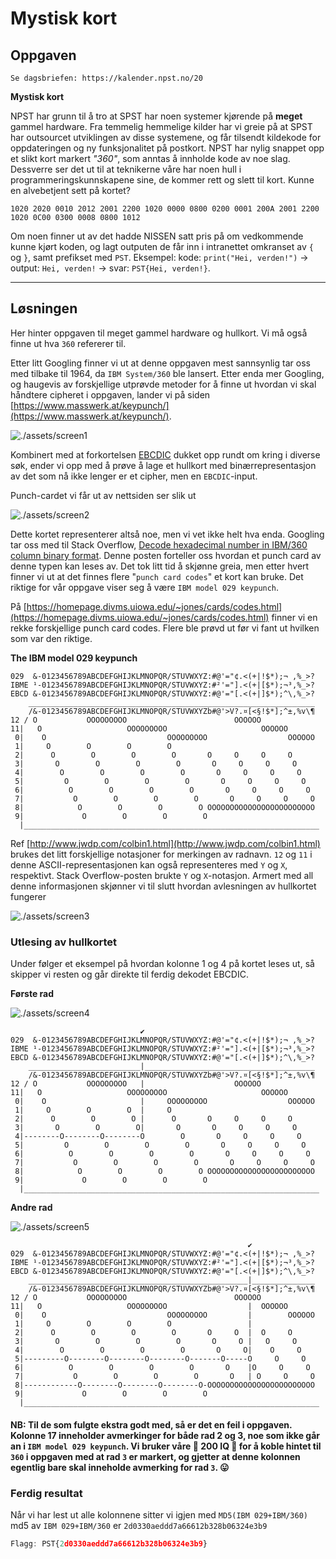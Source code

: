 # Mystisk kort

## Oppgaven

    Se dagsbriefen: https://kalender.npst.no/20

<p><strong>Mystisk kort</strong></p>
<p>NPST har grunn til å tro at SPST har noen systemer kjørende på <strong>meget</strong> gammel hardware. Fra temmelig hemmelige kilder har vi greie på at SPST har outsourcet utviklingen av disse systemene, og får tilsendt kildekode for oppdateringen og ny funksjonalitet på postkort. NPST har nylig snappet opp et slikt kort markert <em>"360"</em>, som anntas å innholde kode av noe slag. Dessverre ser det ut til at teknikerne våre har noen hull i programmeringskunnskapene sine, de kommer rett og slett til kort. Kunne en alvebetjent sett på kortet?</p><pre><code>1020 2020 0010 2012 2001 2200 1020 0000 0800 0200 0001 200A 2001 2200 1020 0C00 0300 0008 0800 1012</code></pre><p>Om noen finner ut av det hadde NISSEN satt pris på om vedkommende kunne kjørt koden, og lagt outputen de får inn i intranettet omkranset av <code>{</code> og <code>}</code>, samt prefikset med <code>PST</code>. Eksempel: kode: <code>print("Hei, verden!")</code> → output: <code>Hei, verden!</code> → svar: <code>PST{Hei, verden!}</code>.</p>

---

## Løsningen

Her hinter oppgaven til meget gammel hardware og hullkort. Vi må også finne ut hva `360` refererer til.

Etter litt Googling finner vi ut at denne oppgaven mest sannsynlig tar oss med tilbake til 1964, da `IBM System/360` ble lansert. Etter enda mer Googling, og haugevis av forskjellige utprøvde metoder for å finne ut hvordan vi skal håndtere cipheret i oppgaven, lander vi på siden [https://www.masswerk.at/keypunch/](https://www.masswerk.at/keypunch/).

![./assets/screen1](./assets/screen1.png)

Kombinert med at forkortelsen [EBCDIC](https://en.wikipedia.org/wiki/EBCDIC) dukket opp rundt om kring i diverse søk, ender vi opp med å prøve å lage et hullkort med binærrepresentasjon av det som nå ikke lenger er et cipher, men en `EBCDIC`-input.

Punch-cardet vi får ut av nettsiden ser slik ut

![./assets/screen2](./assets/screen2.png)

Dette kortet representerer altså noe, men vi vet ikke helt hva enda. Googling tar oss med til Stack Overflow, [Decode hexadecimal number in IBM/360 column binary format](https://stackoverflow.com/questions/52612738/decode-hexadecimal-number-in-ibm-360-column-binary-format). Denne posten forteller oss hvordan et punch card av denne typen kan leses av. Det tok litt tid å skjønne greia, men etter hvert finner vi ut at det finnes flere "`punch card codes`" et kort kan bruke. Det riktige for vår oppgave viser seg å være `IBM model 029 keypunch`.

På [https://homepage.divms.uiowa.edu/~jones/cards/codes.html](https://homepage.divms.uiowa.edu/~jones/cards/codes.html) finner vi en rekke forskjellige punch card codes. Flere ble prøvd ut før vi fant ut hvilken som var den riktige.

**The IBM model 029 keypunch**

    029  &-0123456789ABCDEFGHIJKLMNOPQR/STUVWXYZ:#@'="¢.<(+|!$*);¬ ,%_>?
    IBME ¹-0123456789ABCDEFGHIJKLMNOPQR/STUVWXYZ:#²'="].<(+|[$*);¬³,%_>?
    EBCD &-0123456789ABCDEFGHIJKLMNOPQR/STUVWXYZ:#@'="[.<(+|]$*);^\,%_>?
        ________________________________________________________________
        /&-0123456789ABCDEFGHIJKLMNOPQR/STUVWXYZb#@'>V?.¤[<§!$*];^±,%v\¶
    12 / O           OOOOOOOOO                        OOOOOO            
    11|   O                   OOOOOOOOO                     OOOOOO      
     0|    O                           OOOOOOOOO                  OOOOOO
     1|     O        O        O        O                                
     2|      O        O        O        O       O     O     O     O     
     3|       O        O        O        O       O     O     O     O    
     4|        O        O        O        O       O     O     O     O   
     5|         O        O        O        O       O     O     O     O  
     6|          O        O        O        O       O     O     O     O 
     7|           O        O        O        O       O     O     O     O
     8|            O        O        O        O OOOOOOOOOOOOOOOOOOOOOOOO
     9|             O        O        O        O
      |__________________________________________________________________

Ref [http://www.jwdp.com/colbin1.html](http://www.jwdp.com/colbin1.html) brukes det litt forskjellige notasjoner for merkingen av radnavn. `12` og `11` i denne ASCII-representasjonen kan også representeres med `Y` og `X`, respektivt. Stack Overflow-posten brukte `Y` og `X`-notasjon. Armert med all denne informasjonen skjønner vi til slutt hvordan avlesningen av hullkortet fungerer

![./assets/screen3](./assets/screen3.png)

### Utlesing av hullkortet

Under følger et eksempel på hvordan kolonne 1 og 4 på kortet leses ut, så skipper vi resten og går direkte til ferdig dekodet EBCDIC.

**Første rad**

![./assets/screen4](./assets/screen4.png)

                                 ✔️
    029  &-0123456789ABCDEFGHIJKLMNOPQR/STUVWXYZ:#@'="¢.<(+|!$*);¬ ,%_>?
    IBME ¹-0123456789ABCDEFGHIJKLMNOPQR/STUVWXYZ:#²'="].<(+|[$*);¬³,%_>?
    EBCD &-0123456789ABCDEFGHIJKLMNOPQR/STUVWXYZ:#@'="[.<(+|]$*);^\,%_>?
        _________________________|______________________________________
        /&-0123456789ABCDEFGHIJKLMNOPQR/STUVWXYZb#@'>V?.¤[<§!$*];^±,%v\¶
    12 / O           OOOOOOOOO   |                    OOOOOO            
    11|   O                   OOOOOOOOO                     OOOOOO      
     0|    O                     |     OOOOOOOOO                  OOOOOO
     1|     O        O        O  |     O                                
     2|      O        O        O |      O       O     O     O     O     
     3|       O        O        O|       O       O     O     O     O    
     4|--------O--------O--------O        O       O     O     O     O   
     5|         O        O        O        O       O     O     O     O  
     6|          O        O        O        O       O     O     O     O 
     7|           O        O        O        O       O     O     O     O
     8|            O        O        O        O OOOOOOOOOOOOOOOOOOOOOOOO
     9|             O        O        O        O
      |__________________________________________________________________

**Andre rad**

![./assets/screen5](./assets/screen5.png)

                                                         ✔️
    029  &-0123456789ABCDEFGHIJKLMNOPQR/STUVWXYZ:#@'="¢.<(+|!$*);¬ ,%_>?
    IBME ¹-0123456789ABCDEFGHIJKLMNOPQR/STUVWXYZ:#²'="].<(+|[$*);¬³,%_>?
    EBCD &-0123456789ABCDEFGHIJKLMNOPQR/STUVWXYZ:#@'="[.<(+|]$*);^\,%_>?
        _________________________________________________|______________
        /&-0123456789ABCDEFGHIJKLMNOPQR/STUVWXYZb#@'>V?.¤[<§!$*];^±,%v\¶
    12 / O           OOOOOOOOO                        OOOOOO            
    11|   O                   OOOOOOOOO                  |  OOOOOO      
     0|    O                           OOOOOOOOO         |        OOOOOO
     1|     O        O        O        O                 |              
     2|      O        O        O        O       O     O  |  O     O     
     3|       O        O        O        O       O     O |   O     O    
     4|        O        O        O        O       O     O|    O     O   
     5|---------O--------O--------O--------O-------O-----O     O     O  
     6|          O        O        O        O       O    |O     O     O 
     7|           O        O        O        O       O   | O     O     O
     8|------------O--------O--------O--------O-OOOOOOOOOOOOOOOOOOOOOOOO
     9|             O        O        O        O
      |__________________________________________________________________

#### NB: Til de som fulgte ekstra godt med, så er det en feil i oppgaven. Kolonne 17 inneholder avmerkinger for både rad 2 og 3, noe som ikke går an i `IBM model 029 keypunch`. Vi bruker våre 🧠 200 IQ 🧠 for å koble hintet til `360` i oppgaven med at rad `3` er markert, og gjetter at denne kolonnen egentlig bare skal inneholde avmerking for rad `3`. 😛

### Ferdig resultat

Når vi har lest ut alle kolonnene sitter vi igjen med `MD5(IBM 029+IBM/360)`  
md5 av `IBM 029+IBM/360` er `2d0330aeddd7a66612b328b06324e3b9`

```javascript
Flagg: PST{2d0330aeddd7a66612b328b06324e3b9}
```

